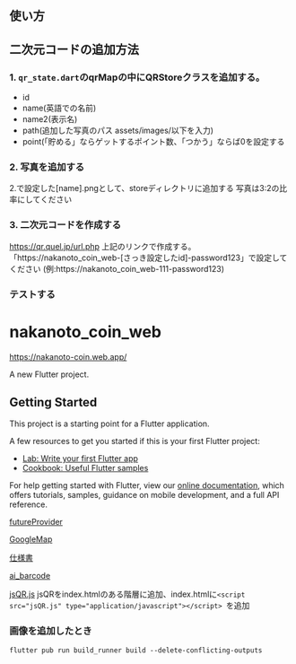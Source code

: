 ## 使い方
## 二次元コードの追加方法
### 1. `qr_state.dart`のqrMapの中にQRStoreクラスを追加する。
- id
- name(英語での名前)
- name2(表示名)
- path(追加した写真のパス assets/images/以下を入力)
- point(「貯める」ならゲットするポイント数、「つかう」ならば0を設定する

### 2. 写真を追加する
2.で設定した[name].pngとして、storeディレクトリに追加する
写真は3:2の比率にしてください

### 3. 二次元コードを作成する
https://qr.quel.jp/url.php
上記のリンクで作成する。「https://nakanoto_coin_web-[さっき設定したid]-password123」で設定してください
(例:https://nakanoto_coin_web-111-password123)

### テストする


# nakanoto_coin_web

https://nakanoto-coin.web.app/


A new Flutter project.

## Getting Started

This project is a starting point for a Flutter application.

A few resources to get you started if this is your first Flutter project:

- [Lab: Write your first Flutter app](https://flutter.dev/docs/get-started/codelab)
- [Cookbook: Useful Flutter samples](https://flutter.dev/docs/cookbook)

For help getting started with Flutter, view our
[online documentation](https://flutter.dev/docs), which offers tutorials,
samples, guidance on mobile development, and a full API reference.


[futureProvider](https://riverpod.dev/ja/docs/providers/future_provider/)

[GoogleMap](https://future-architect.github.io/articles/20211224a/)

[仕様書](https://kosenjp.sharepoint.com/:p:/r/sites/018_2019/_layouts/15/doc2.aspx?sourcedoc=%7B4434CA61-F488-4CF9-B693-B484281999C7%7D&file=%E5%9C%B0%E5%9F%9F%E3%82%A2%E3%83%97%E3%83%AA_%E9%80%9A%E8%B2%A8_%E4%BB%95%E6%A7%98%E6%9B%B8.pptx&action=edit&mobileredirect=true&wdOrigin=TEAMS-ELECTRON.teams.files&wdExp=TEAMS-CONTROL&wdhostclicktime=1650060517175&cid=1105980d-14fb-46b2-9334-9c53317599c4)


[ai_barcode](https://stackoverflow.com/questions/64283370/possibilities-to-scan-qr-code-in-flutter-web)

[jsQR.js](https://github.com/pdliuw/ai_barcode/blob/master/example/web/jsQR.js)
jsQRをindex.htmlのある階層に追加、index.htmlに`<script src="jsQR.js" type="application/javascript"></script> `を追加

### 画像を追加したとき
```
flutter pub run build_runner build --delete-conflicting-outputs
```

